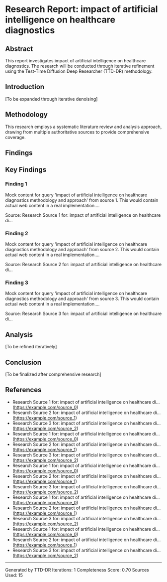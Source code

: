 # Research Report: impact of artificial intelligence on healthcare diagnostics

## Abstract
This report investigates impact of artificial intelligence on healthcare diagnostics. The research will be conducted through iterative refinement 
using the Test-Time Diffusion Deep Researcher (TTD-DR) methodology.

## Introduction
[To be expanded through iterative denoising]

## Methodology
This research employs a systematic literature review and analysis approach, drawing from multiple authoritative sources to provide comprehensive coverage.

## Findings
## Key Findings

### Finding 1
Mock content for query 'impact of artificial intelligence on healthcare diagnostics methodology and approach' from source 1. This would contain actual web content in a real implementation....

Source: Research Source 1 for: impact of artificial intelligence on healthcare di...

### Finding 2
Mock content for query 'impact of artificial intelligence on healthcare diagnostics methodology and approach' from source 2. This would contain actual web content in a real implementation....

Source: Research Source 2 for: impact of artificial intelligence on healthcare di...

### Finding 3
Mock content for query 'impact of artificial intelligence on healthcare diagnostics methodology and approach' from source 3. This would contain actual web content in a real implementation....

Source: Research Source 3 for: impact of artificial intelligence on healthcare di...



## Analysis
[To be refined iteratively]

## Conclusion
[To be finalized after comprehensive research]

## References
- Research Source 1 for: impact of artificial intelligence on healthcare di... (https://example.com/source_0)
- Research Source 2 for: impact of artificial intelligence on healthcare di... (https://example.com/source_1)
- Research Source 3 for: impact of artificial intelligence on healthcare di... (https://example.com/source_2)
- Research Source 1 for: impact of artificial intelligence on healthcare di... (https://example.com/source_0)
- Research Source 2 for: impact of artificial intelligence on healthcare di... (https://example.com/source_1)
- Research Source 3 for: impact of artificial intelligence on healthcare di... (https://example.com/source_2)
- Research Source 1 for: impact of artificial intelligence on healthcare di... (https://example.com/source_0)
- Research Source 2 for: impact of artificial intelligence on healthcare di... (https://example.com/source_1)
- Research Source 3 for: impact of artificial intelligence on healthcare di... (https://example.com/source_2)
- Research Source 1 for: impact of artificial intelligence on healthcare di... (https://example.com/source_0)
- Research Source 2 for: impact of artificial intelligence on healthcare di... (https://example.com/source_1)
- Research Source 3 for: impact of artificial intelligence on healthcare di... (https://example.com/source_2)
- Research Source 1 for: impact of artificial intelligence on healthcare di... (https://example.com/source_0)
- Research Source 2 for: impact of artificial intelligence on healthcare di... (https://example.com/source_1)
- Research Source 3 for: impact of artificial intelligence on healthcare di... (https://example.com/source_2)


---
Generated by TTD-DR
Iterations: 1
Completeness Score: 0.70
Sources Used: 15
